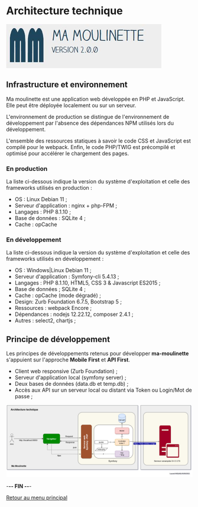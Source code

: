 # Architecture technique

![Ma-Moulinette](/documentation/ressources/home-000.jpg)

## Infrastructure et environnement

Ma moulinette est une application web développée en PHP et JavaScript. Elle peut être déployée localement ou sur un serveur.

L'environnement de production se distingue de l'environnement de développement par l'absence des dépendances NPM utilisés lors du développement.

L'ensemble des ressources statiques à savoir le code CSS et JavaScript est compilé pour le webpack. Enfin, le code PHP/TWIG est précompilé et optimisé pour accélérer le chargement des pages.

### En production

La liste ci-dessous indique la version du système d'exploitation et celle des frameworks utilisés en  production :

* OS : Linux Debian 11 ;
* Serveur d'application : nginx + php-FPM ;
* Langages : PHP 8.1.10 ;
* Base de données : SQLite 4 ;
* Cache : opCache

### En développement

La liste ci-dessous indique la version du système d'exploitation et celle des frameworks utilisés en développement :

* OS : Windows|Linux Debian 11 ;
* Serveur d'application : Symfony-cli 5.4.13 ;
* Langages : PHP 8.1.10, HTML5, CSS 3 & Javascript ES2015 ;
* Base de données ; SQLite 4 ;
* Cache : opCache (mode dégradé) ;
* Design:  Zurb Foundation 6.7.5, Bootstrap 5 ;
* Ressources : webpack Encore ;
* Dépendances : nodejs 12.22.12, composer 2.4.1 ;
* Autres : select2, chartjs ;

## Principe de développement

Les principes de développements retenus pour développer **ma-moulinette** s'appuient sur l'approche **Mobile First** et **API First**.

* Client web responsive (Zurb Foundation) ;
* Serveur d'application local (symfony server) ;
* Deux bases de données (data.db et temp.db) ;
* Accès aux API sur un serveur local ou distant via Token ou Login/Mot de passe ;

![Ma-Moulinette](/documentation/ressources/architecture-technique.jpg)

-**-- FIN --**-

[Retour au menu principal](/README.md)
